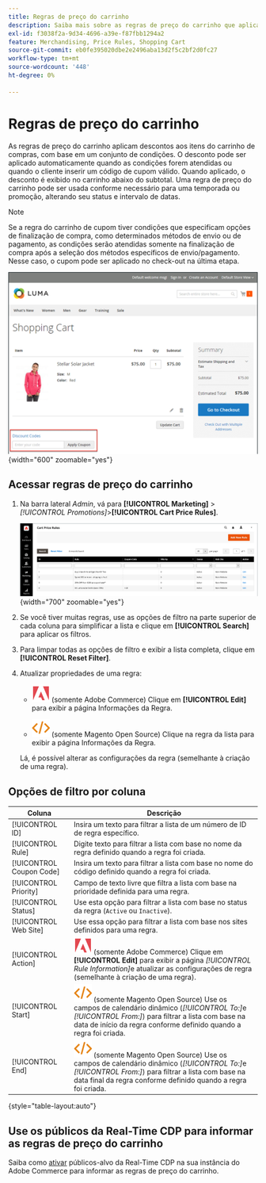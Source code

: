 ```yaml
---
title: Regras de preço do carrinho
description: Saiba mais sobre as regras de preço do carrinho que aplicam descontos aos itens do carrinho com base em um conjunto de condições.
exl-id: f3038f2a-9d34-4696-a39e-f87fbb1294a2
feature: Merchandising, Price Rules, Shopping Cart
source-git-commit: eb0fe395020dbe2e2496aba13d2f5c2bf2d0fc27
workflow-type: tm+mt
source-wordcount: '448'
ht-degree: 0%

---
```


# Regras de preço do carrinho

As regras de preço do carrinho aplicam descontos aos itens do carrinho de compras, com base em um conjunto de condições. O desconto pode ser aplicado automaticamente quando as condições forem atendidas ou quando o cliente inserir um código de cupom válido. Quando aplicado, o desconto é exibido no carrinho abaixo do subtotal. Uma regra de preço do carrinho pode ser usada conforme necessário para uma temporada ou promoção, alterando seu status e intervalo de datas.

>[!NOTE]
>
>Se a regra do carrinho de cupom tiver condições que especificam opções de finalização de compra, como determinados métodos de envio ou de pagamento, as condições serão atendidas somente na finalização de compra após a seleção dos métodos específicos de envio/pagamento. Nesse caso, o cupom pode ser aplicado no check-out na última etapa.

![Exemplo de vitrine - cupom de aplicação do carrinho](./assets/storefront-cart-apply-coupon.png){width="600" zoomable="yes"}

## Acessar regras de preço do carrinho

1. Na barra lateral _Admin_, vá para **[!UICONTROL Marketing]** > _[!UICONTROL Promotions]_>**[!UICONTROL Cart Price Rules]**.

   ![Regra de preço do carrinho](./assets/price-rule-cart.png){width="700" zoomable="yes"}

1. Se você tiver muitas regras, use as opções de filtro na parte superior de cada coluna para simplificar a lista e clique em **[!UICONTROL Search]** para aplicar os filtros.

1. Para limpar todas as opções de filtro e exibir a lista completa, clique em **[!UICONTROL Reset Filter]**.

1. Atualizar propriedades de uma regra:

   - ![Adobe Commerce](../assets/adobe-logo.svg) (somente Adobe Commerce) Clique em **[!UICONTROL Edit]** para exibir a página Informações da Regra.

   - ![Magento Open Source](../assets/open-source.svg) (somente Magento Open Source) Clique na regra da lista para exibir a página Informações da Regra.

   Lá, é possível alterar as configurações da regra (semelhante à criação de uma regra).

## Opções de filtro por coluna

| Coluna | Descrição |
|--- |--- |
| [!UICONTROL ID] | Insira um texto para filtrar a lista de um número de ID de regra específico. |
| [!UICONTROL Rule] | Digite texto para filtrar a lista com base no nome da regra definido quando a regra foi criada. |
| [!UICONTROL Coupon Code] | Insira um texto para filtrar a lista com base no nome do código definido quando a regra foi criada. |
| [!UICONTROL Priority] | Campo de texto livre que filtra a lista com base na prioridade definida para uma regra. |
| [!UICONTROL Status] | Use esta opção para filtrar a lista com base no status da regra (`Active` ou `Inactive`). |
| [!UICONTROL Web Site] | Use essa opção para filtrar a lista com base nos sites definidos para uma regra. |
| [!UICONTROL Action] | ![Adobe Commerce](../assets/adobe-logo.svg) (somente Adobe Commerce) Clique em **[!UICONTROL Edit]** para exibir a página _[!UICONTROL Rule Information]_&#x200B;e atualizar as configurações de regra (semelhante à criação de uma regra). |
| [!UICONTROL Start] | ![Magento Open Source](../assets/open-source.svg) (somente Magento Open Source) Use os campos de calendário dinâmico (_[!UICONTROL To:]_&#x200B;e&#x200B;_[!UICONTROL From:]_) para filtrar a lista com base na data de início da regra conforme definido quando a regra foi criada. |
| [!UICONTROL End] | ![Magento Open Source](../assets/open-source.svg) (somente Magento Open Source) Use os campos de calendário dinâmico (_[!UICONTROL To:]_&#x200B;e&#x200B;_[!UICONTROL From:]_) para filtrar a lista com base na data final da regra conforme definido quando a regra foi criada. |

{style="table-layout:auto"}

## Use os públicos da Real-Time CDP para informar as regras de preço do carrinho

Saiba como [ativar](../customers/audience-activation.md) públicos-alvo da Real-Time CDP na sua instância do Adobe Commerce para informar as regras de preço do carrinho.
